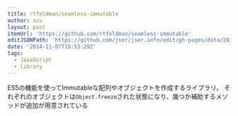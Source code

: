 ```yaml
---
title: rtfeldman/seamless-immutable
author: azu
layout: post
itemUrl: 'https://github.com/rtfeldman/seamless-immutable'
editJSONPath: 'https://github.com/jser/jser.info/edit/gh-pages/data/2014/11/index.json'
date: '2014-11-07T15:53:29Z'
tags:
  - JavaScript
  - library
---
```

ES5の機能を使ってImmutableな配列やオブジェクトを作成するライブラリ。
それぞれのオブジェクトは`Object.freeze`された状態になり、幾つか補助するメソッドが追加が用意されている
